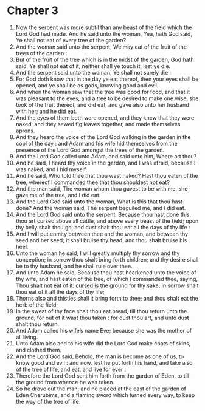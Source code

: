 # Chapter 3

1. Now the serpent was more subtil than any beast of the field which the Lord God had made. And he said unto the woman, Yea, hath God said, Ye shall not eat of every tree of the garden?
2. And the woman said unto the serpent, We may eat of the fruit of the trees of the garden :
3. But of the fruit of the tree which is in the midst of the garden, God hath said, Ye shall not eat of it, neither shall ye touch it, lest ye die.
4. And the serpent said unto the woman, Ye shall not surely die :
5. For God doth know that in the day ye eat thereof, then your eyes shall be opened, and ye shall be as gods, knowing good and evil.
6. And when the woman saw that the tree was good for food, and that it was pleasant to the eyes, and a tree to be desired to make one wise, she took of the fruit thereof, and did eat, and gave also unto her husband with her; and he did eat.
7. And the eyes of them both were opened, and they knew that they were naked; and they sewed fig leaves together, and made themselves aprons.
8. And they heard the voice of the Lord God walking in the garden in the cool of the day : and Adam and his wife hid themselves from the presence of the Lord God amongst the trees of the garden.
9. And the Lord God called unto Adam, and said unto him, Where art thou?
10. And he said, I heard thy voice in the garden, and I was afraid, because I was naked; and I hid myself.
11. And he said, Who told thee that thou wast naked? Hast thou eaten of the tree, whereof I commanded thee that thou shouldest not eat?
12. And the man said, The woman whom thou gavest to be with me, she gave me of the tree, and I did eat.
13. And the Lord God said unto the woman, What is this that thou hast done? And the woman said, The serpent beguiled me, and I did eat.
14. And the Lord God said unto the serpent, Because thou hast done this, thou art cursed above all cattle, and above every beast of the field; upon thy belly shalt thou go, and dust shalt thou eat all the days of thy life :
15. And I will put enmity between thee and the woman, and between thy seed and her seed; it shall bruise thy head, and thou shalt bruise his heel.
16. Unto the woman he said, I will greatly multiply thy sorrow and thy conception; in sorrow thou shalt bring forth children; and thy desire shall be to thy husband, and he shall rule over thee.
17. And unto Adam he said, Because thou hast hearkened unto the voice of thy wife, and hast eaten of the tree, of which I commanded thee, saying, Thou shalt not eat of it: cursed is the ground for thy sake; in sorrow shalt thou eat of it all the days of thy life;
18. Thorns also and thistles shall it bring forth to thee; and thou shalt eat the herb of the field;
19. In the sweat of thy face shalt thou eat bread, till thou return unto the ground; for out of it wast thou taken : for dust thou art, and unto dust shalt thou return.
20. And Adam called his wife’s name Eve; because she was the mother of all living.
21. Unto Adam also and to his wife did the Lord God make coats of skins, and clothed them.
22. And the Lord God said, Behold, the man is become as one of us, to know good and evil : and now, lest he put forth his hand, and take also of the tree of life, and eat, and live for ever :
23. Therefore the Lord God sent him forth from the garden of Eden, to till the ground from whence he was taken.
24. So he drove out the man; and he placed at the east of the garden of Eden Cherubims, and a flaming sword which turned every way, to keep the way of the tree of life.

